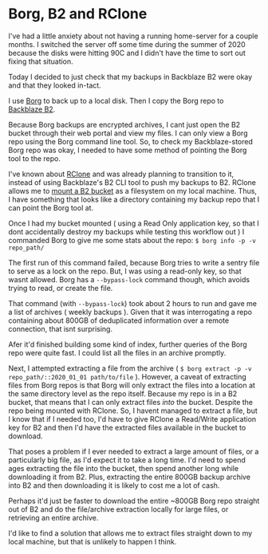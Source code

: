 # Borg, B2 and RClone

I've had a little anxiety about not having a running home-server
for a couple months. 
I switched the server off some time during the summer of 2020 because the disks
were hitting 90C and I didn't have the time to sort out fixing that situation.

Today I decided to just check that my backups in Backblaze B2 were okay and that they looked 
in-tact.

I use [Borg](https://www.borgbackup.org/) to back up to a local disk. 
Then I copy the Borg repo to [Backblaze B2](https://www.backblaze.com/b2/cloud-storage.html).

Because Borg backups are encrypted archives, I cant just open the B2 bucket through their web portal and
view my files. I can only view a Borg repo using the Borg command line tool.
So, to check my Backblaze-stored Borg repo was okay, I needed to have some method of pointing the Borg tool to 
the repo.

I've known about [RClone](https://rclone.org/) and was already planning to
transition to it, instead of using Backblaze's B2 CLI tool to push my backups
to B2.
RClone allows me to [mount a B2 bucket](https://rclone.org/b2/) as a filesystem on my local machine.
Thus, I have something that looks like a directory containing my backup repo that I can point the Borg tool at.

Once I had my bucket mounted ( using a Read Only application key, so that I
dont accidentally destroy my backups while testing this workflow out ) I commanded Borg to give me some stats about the repo:
`$ borg info -p -v repo_path/`

The first run of this command failed, because Borg tries to write a sentry file to serve as a lock on the repo. 
But, I was using a read-only key, so that wasnt allowed.
Borg has a `--bypass-lock` command though, which avoids trying to read, or create the file.

That command (with `--bypass-lock`) took about 2 hours to run and gave me a list of archives ( weekly backups ).
Given that it was interrogating a repo containing about 800GB of deduplicated information over a remote connection, that isnt surprising.

Afer it'd finished building some kind of index, further queries of the Borg repo were quite fast.
I could list all the files in an archive promptly.

Next, I attempted extracting a file from the archive ( `$ borg extract -p -v repo_path/::2020_01_01 path/to/file` ). 
However, a caveat of extracting files from Borg repos is that Borg will only
extract the files into a location at the same directory level as the repo
itself.
Because my repo is in a B2 bucket, that means that I can only extract files _into_ the bucket. Despite the repo being mounted with RClone.
So, I havent managed to extract a file, but I know that if I needed too, I'd have to give RClone a Read/Write application key for B2 and then 
I'd have the extracted files available in the bucket to download.

That poses a problem if I ever needed to extract a large amount of files, or a
particularly big file, as I'd expect it to take a long time. I'd need to
spend ages extracting the file into the bucket, then spend another long while
downloading it from B2. Plus, extracting the entire 800GB backup archive into
B2 and then downloading it is likely to cost me a lot of cash.

Perhaps it'd just be faster to download the entire ~800GB Borg repo straight
out of B2 and do the file/archive extraction locally for large files, or
retrieving an entire archive.

I'd like to find a solution that allows me to extract files straight down to my
local machine, but that is unlikely to happen I think.

